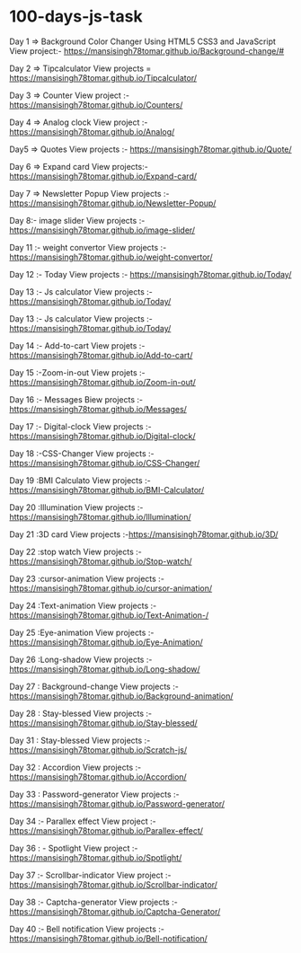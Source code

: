 # 100-days-js-task

Day 1 => Background Color Changer Using HTML5 CSS3 and JavaScript
View project:- https://mansisingh78tomar.github.io/Background-change/#

Day 2 => Tipcalculator
View projects = https://mansisingh78tomar.github.io/Tipcalculator/
    
Day 3 => Counter
View project :- https://mansisingh78tomar.github.io/Counters/

Day 4 => Analog clock
View project :- https://mansisingh78tomar.github.io/Analog/

Day5 => Quotes
View projects :-  https://mansisingh78tomar.github.io/Quote/

Day 6 => Expand card
View projects:- https://mansisingh78tomar.github.io/Expand-card/

Day 7 => Newsletter Popup
View projects :- https://mansisingh78tomar.github.io/Newsletter-Popup/

Day 8:- image slider
View projects :- https://mansisingh78tomar.github.io/image-slider/

Day 11 :-  weight convertor
View projects :- https://mansisingh78tomar.github.io/weight-convertor/

Day 12 :- Today
View projects :- https://mansisingh78tomar.github.io/Today/

Day 13 :- Js calculator
 View projects :- https://mansisingh78tomar.github.io/Today/
 
Day 13 :- Js calculator
 View projects :- https://mansisingh78tomar.github.io/Today/
 
Day 14 :- Add-to-cart
View projets :- https://mansisingh78tomar.github.io/Add-to-cart/

Day 15 :-Zoom-in-out
View projets :- https://mansisingh78tomar.github.io/Zoom-in-out/

Day 16 :- Messages
Biew projects :-  https://mansisingh78tomar.github.io/Messages/

Day 17 :- Digital-clock
View projects :-   https://mansisingh78tomar.github.io/Digital-clock/

Day 18 :-CSS-Changer
View projects :-https://mansisingh78tomar.github.io/CSS-Changer/

Day 19 :BMI Calculato
View projects :- https://mansisingh78tomar.github.io/BMI-Calculator/

Day 20 :Illumination
View projects :-https://mansisingh78tomar.github.io/Illumination/

Day 21 :3D card
View projects :-https://mansisingh78tomar.github.io/3D/

Day 22 :stop watch
View projects :-  https://mansisingh78tomar.github.io/Stop-watch/

Day 23 :cursor-animation
View projects :- https://mansisingh78tomar.github.io/cursor-animation/

Day 24 :Text-animation
View projects :- https://mansisingh78tomar.github.io/Text-Animation-/

Day 25 :Eye-animation
View projects :-https://mansisingh78tomar.github.io/Eye-Animation/

Day 26 :Long-shadow
View projects :- https://mansisingh78tomar.github.io/Long-shadow/

Day 27 : Background-change
View projects :- https://mansisingh78tomar.github.io/Background-animation/

Day 28 : Stay-blessed
View projects :-https://mansisingh78tomar.github.io/Stay-blessed/

Day 31 : Stay-blessed
View projects :- https://mansisingh78tomar.github.io/Scratch-js/

Day 32 : Accordion
View projects :- https://mansisingh78tomar.github.io/Accordion/

Day 33 : Password-generator
View projects :- https://mansisingh78tomar.github.io/Password-generator/

Day 34 :- Parallex effect
View project :-  https://mansisingh78tomar.github.io/Parallex-effect/

Day 36 : - Spotlight
View project  :- https://mansisingh78tomar.github.io/Spotlight/

Day 37 :- Scrollbar-indicator
View project :- https://mansisingh78tomar.github.io/Scrollbar-indicator/

Day 38 :- Captcha-generator
View projects :- https://mansisingh78tomar.github.io/Captcha-Generator/

Day 40 :- Bell notification
View projects :- https://mansisingh78tomar.github.io/Bell-notification/













